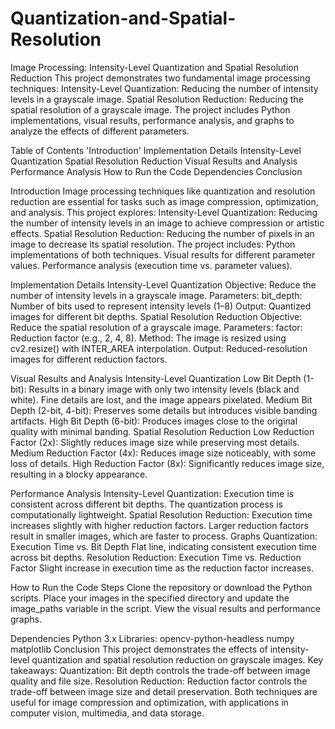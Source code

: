 # Quantization-and-Spatial-Resolution

 Image Processing: Intensity-Level Quantization and Spatial Resolution Reduction
This project demonstrates two fundamental image processing techniques:
Intensity-Level Quantization: Reducing the number of intensity levels in a grayscale image.
Spatial Resolution Reduction: Reducing the spatial resolution of a grayscale image.
The project includes Python implementations, visual results, performance analysis, and graphs to analyze the effects of different parameters.

Table of Contents
'Introduction'
Implementation Details
Intensity-Level Quantization
Spatial Resolution Reduction
Visual Results and Analysis
Performance Analysis
How to Run the Code
Dependencies
Conclusion

Introduction
Image processing techniques like quantization and resolution reduction are essential for tasks such as image compression, optimization, and analysis. This project explores:
Intensity-Level Quantization: Reducing the number of intensity levels in an image to achieve compression or artistic effects.
Spatial Resolution Reduction: Reducing the number of pixels in an image to decrease its spatial resolution.
The project includes:
Python implementations of both techniques.
Visual results for different parameter values.
Performance analysis (execution time vs. parameter values).

Implementation Details
Intensity-Level Quantization
Objective: Reduce the number of intensity levels in a grayscale image.
Parameters:
bit_depth: Number of bits used to represent intensity levels (1–8)
Output: Quantized images for different bit depths.
Spatial Resolution Reduction
Objective: Reduce the spatial resolution of a grayscale image.
Parameters:
factor: Reduction factor (e.g., 2, 4, 8).
Method:
The image is resized using cv2.resize() with INTER_AREA interpolation.
Output: Reduced-resolution images for different reduction factors.

Visual Results and Analysis
Intensity-Level Quantization
Low Bit Depth (1-bit):
Results in a binary image with only two intensity levels (black and white).
Fine details are lost, and the image appears pixelated.
Medium Bit Depth (2-bit, 4-bit):
Preserves some details but introduces visible banding artifacts.
High Bit Depth (6-bit):
Produces images close to the original quality with minimal banding.
Spatial Resolution Reduction
Low Reduction Factor (2x):
Slightly reduces image size while preserving most details.
Medium Reduction Factor (4x):
Reduces image size noticeably, with some loss of details.
High Reduction Factor (8x):
Significantly reduces image size, resulting in a blocky appearance.

Performance Analysis
Intensity-Level Quantization:
Execution time is consistent across different bit depths.
The quantization process is computationally lightweight.
Spatial Resolution Reduction:
Execution time increases slightly with higher reduction factors.
Larger reduction factors result in smaller images, which are faster to process.
Graphs
Quantization: Execution Time vs. Bit Depth
Flat line, indicating consistent execution time across bit depths.
Resolution Reduction: Execution Time vs. Reduction Factor
Slight increase in execution time as the reduction factor increases.

How to Run the Code
Steps
Clone the repository or download the Python scripts.
Place your images in the specified directory and update the image_paths variable in the script.
View the visual results and performance graphs.
 
Dependencies
Python 3.x
Libraries:
opencv-python-headless
numpy
matplotlib
Conclusion
This project demonstrates the effects of intensity-level quantization and spatial resolution reduction on grayscale images. Key takeaways:
Quantization: Bit depth controls the trade-off between image quality and file size.
Resolution Reduction: Reduction factor controls the trade-off between image size and detail preservation.
Both techniques are useful for image compression and optimization, with applications in computer vision, multimedia, and data storage.
 

